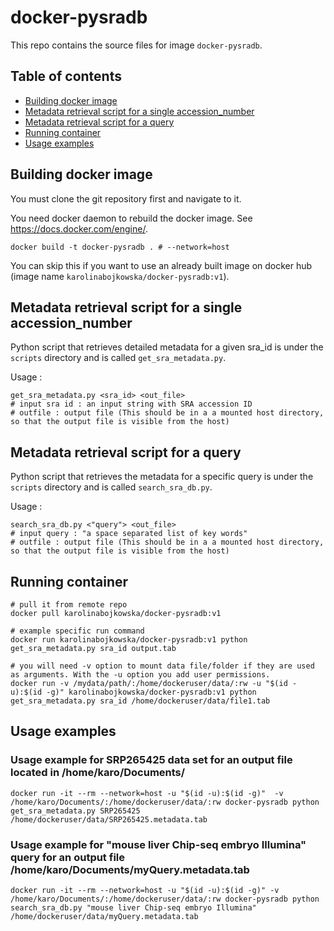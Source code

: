 # docker-pysradb

This repo contains the  source files for image `docker-pysradb`.

## Table of contents
* [Building docker image](#Building-docker-image)
* [Metadata retrieval script for a single accession_number](#Metadata-retrieval-script-for-a-single-accession_number)
* [Metadata retrieval script for a query](#Metadata-retrieval-script-for-a-query)
* [Running container](#Running-container)
* [Usage examples](#Usage-examples)

## Building docker image

You must clone the git repository first and navigate to it. 

You need docker daemon to rebuild the docker image. See https://docs.docker.com/engine/.
```
docker build -t docker-pysradb . # --network=host
```
You can skip this if you want to use an already built image on docker hub (image name `karolinabojkowska/docker-pysradb:v1`). 

## Metadata retrieval script for a single accession_number

Python script that retrieves detailed metadata for a given sra_id is under the `scripts` directory and is called `get_sra_metadata.py`.

Usage :
```
get_sra_metadata.py <sra_id> <out_file>
# input sra id : an input string with SRA accession ID
# outfile : output file (This should be in a a mounted host directory, so that the output file is visible from the host)
```
## Metadata retrieval script for a query

Python script that retrieves the metadata for a specific query is under the `scripts` directory and is called `search_sra_db.py`.

Usage :
```
search_sra_db.py <"query"> <out_file>
# input query : "a space separated list of key words"
# outfile : output file (This should be in a a mounted host directory, so that the output file is visible from the host)

```
## Running container
```
# pull it from remote repo 
docker pull karolinabojkowska/docker-pysradb:v1

# example specific run command
docker run karolinabojkowska/docker-pysradb:v1 python get_sra_metadata.py sra_id output.tab

# you will need -v option to mount data file/folder if they are used as arguments. With the -u option you add user permissions.
docker run -v /mydata/path/:/home/dockeruser/data/:rw -u "$(id -u):$(id -g)" karolinabojkowska/docker-pysradb:v1 python get_sra_metadata.py sra_id /home/dockeruser/data/file1.tab
```
## Usage examples

### Usage example for SRP265425 data set for an output file located in /home/karo/Documents/
```
docker run -it --rm --network=host -u "$(id -u):$(id -g)"  -v /home/karo/Documents/:/home/dockeruser/data/:rw docker-pysradb python get_sra_metadata.py SRP265425 /home/dockeruser/data/SRP265425.metadata.tab
```
### Usage example for "mouse liver Chip-seq embryo Illumina" query for an output file /home/karo/Documents/myQuery.metadata.tab
```
docker run -it --rm --network=host -u "$(id -u):$(id -g)" -v /home/karo/Documents/:/home/dockeruser/data/:rw docker-pysradb python search_sra_db.py "mouse liver Chip-seq embryo Illumina" /home/dockeruser/data/myQuery.metadata.tab
```



